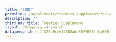 ```yaml
---
title: "2001"
permalink: /supplements/treaties-supplement/2001/
description: ""
third_nav_title: Treaties Supplement
layout: datagovsg-v2-search
datagovsg-id: d_11327d9c2e14508ade5576695ffba600
---
```

